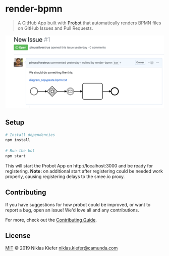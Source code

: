 # render-bpmn

> A GitHub App built with [Probot](https://github.com/probot/probot) that automatically renders BPMN files on GitHub Issues and Pull Requests. 

![](../resources/screenshot.png)

## Setup

```sh
# Install dependencies
npm install

# Run the bot
npm start
```

This will start the Probot App on http://localhost:3000 and be ready for registering. __Note:__ on additional start after registering could be needed work properly, causing registering delays to the smee.io proxy.

## Contributing

If you have suggestions for how probot could be improved, or want to report a bug, open an issue! We'd love all and any contributions.

For more, check out the [Contributing Guide](CONTRIBUTING.md).

## License

[MIT](LICENSE) © 2019 Niklas Kiefer <niklas.kiefer@camunda.com>
